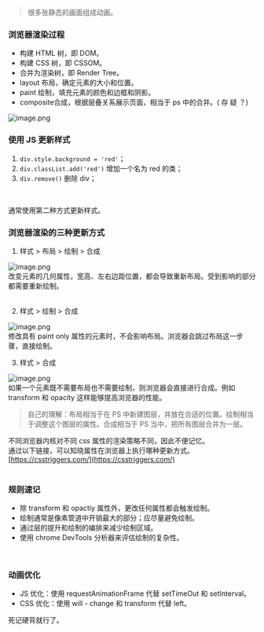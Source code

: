 > 很多张静态的画面组成动画。

<a name="bkQE9"></a>
### 浏览器渲染过程

- 构建 HTML 树，即 DOM。
- 构建 CSS 树，即 CSSOM。
- 合并为渲染树，即 Render Tree。
- layout 布局，确定元素的大小和位置。
- paint 绘制，填充元素的颜色和边框和阴影。
- composite合成，根据层叠关系展示页面，相当于 ps 中的合并。( 存 疑 ？)

![image.png](https://cdn.nlark.com/yuque/0/2021/png/22534335/1638887429266-138acd6b-ef72-44bc-b98c-53be721746a4.png#clientId=ud9ceb4a5-9c90-4&crop=0&crop=0&crop=0.9973&crop=1&from=paste&height=532&id=u77193eb6&margin=%5Bobject%20Object%5D&name=image.png&originHeight=1067&originWidth=2299&originalType=binary&ratio=1&rotation=0&showTitle=false&size=447296&status=done&style=none&taskId=u1f0d3c29-96fd-4342-ae94-98ff0d82e1c&title=&width=1146)
<a name="HjZ0K"></a>
### 使用 JS 更新样式

1. `div.style.background = 'red'`；
1. `div.classList.add('red')` 增加一个名为 red 的类；
1. `div.remove()` 删除 div；

​

通常使用第二种方式更新样式。
<a name="heuQG"></a>
### 浏览器渲染的三种更新方式

1. 样式 > 布局 > 绘制 > 合成

![image.png](https://cdn.nlark.com/yuque/0/2021/png/22534335/1638887715001-578dfa52-93fb-4d5d-81d4-9eada8855b02.png#clientId=ud9ceb4a5-9c90-4&crop=0.0241&crop=0.1279&crop=0.9839&crop=0.8002&from=paste&height=138&id=u6447f188&margin=%5Bobject%20Object%5D&name=image.png&originHeight=287&originWidth=1711&originalType=binary&ratio=1&rotation=0&showTitle=false&size=164355&status=done&style=none&taskId=u69555058-17e0-4e33-abdc-78e29d0c698&title=&width=821)<br />改变元素的几何属性，宽高、左右边距位置，都会导致重新布局。受到影响的部分都需要重新绘制。<br />​<br />

2. 样式 >  绘制 > 合成

![image.png](https://cdn.nlark.com/yuque/0/2021/png/22534335/1638887726496-0b7f8897-3be0-450f-b096-1ecd17922160.png#clientId=ud9ceb4a5-9c90-4&crop=0.0201&crop=0.1467&crop=0.9826&crop=0.8451&from=paste&height=135&id=u503b35b1&margin=%5Bobject%20Object%5D&name=image.png&originHeight=281&originWidth=1709&originalType=binary&ratio=1&rotation=0&showTitle=false&size=146658&status=done&style=none&taskId=u8520033f-fe5a-43f8-98f3-597e62f7387&title=&width=822)<br />修改具有 paint only 属性的元素时，不会影响布局。浏览器会跳过布局这一步骤，直接绘制。<br />

3. 样式 > 合成

![image.png](https://cdn.nlark.com/yuque/0/2021/png/22534335/1638887739281-e89439ec-21cf-426d-b682-4600835612a6.png#clientId=ud9ceb4a5-9c90-4&crop=0.0174&crop=0.1644&crop=0.9866&crop=0.7908&from=paste&height=147&id=u0f5b2d28&margin=%5Bobject%20Object%5D&name=image.png&originHeight=303&originWidth=1689&originalType=binary&ratio=1&rotation=0&showTitle=false&size=129439&status=done&style=none&taskId=u3741335f-46d6-4b4c-b921-d69747e0506&title=&width=818)<br />如果一个元素既不需要布局也不需要绘制，则浏览器会直接进行合成。例如 transform 和 opacity 这样能够提高浏览器的性能。
> 自己的理解：布局相当于在 PS 中新建图层，并放在合适的位置。绘制相当于调整这个图层的属性。合成相当于 PS 当中，把所有图层合并为一层。

不同浏览器内核对不同 css 属性的渲染策略不同，因此不便记忆。<br />通过以下链接，可以知晓属性在浏览器上执行哪种更新方式。<br />[https://csstriggers.com/](https://csstriggers.com/)<br />​<br />
<a name="mCrS2"></a>
### 规则速记

- 除 transform 和 opactiy 属性外，更改任何属性都会触发绘制。
- 绘制通常是像素管道中开销最大的部分；应尽量避免绘制。
- 通过层的提升和绘制的编排来减少绘制区域。
- 使用 chrome DevTools 分析器来评估绘制的复杂性。

​<br />
<a name="gvLGo"></a>
### 动画优化

- JS 优化：使用 requestAnimationFrame 代替 setTimeOut 和 setInterval。
- CSS 优化：使用 will - change 和 transform 代替 left。

死记硬背就行了。
